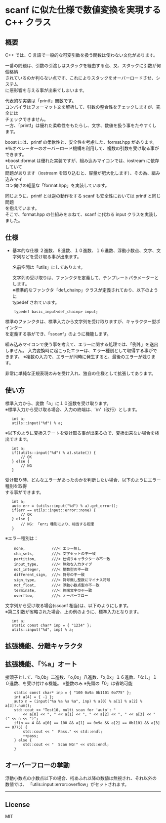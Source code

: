 scanf に似た仕様で数値変換を実現する C++ クラス
=========

## 概要
 C++ では、C 言語で一般的な可変引数を扱う関数は使わない文化があります。   
   
 一番の問題は、引数の引渡しはスタックを経由する点、又、スタックに引数が何個格納   
 されているのか判らない点です、これによりスタックをオーバーロードさせ、システム   
 に悪影響を与える事が出来てしまいます。   
   
 代表的な実装は「printf」関数です。   
 コンパイラはフォーマット文を解析して、引数の整合性をチェックしますが、完全には   
 チェックできません。   
 一方、「printf」は優れた柔軟性をもたらし、文字、数値を扱う事をたやすくします。   
   
 boost には、printf の柔軟性と、安全性を考慮した、format.hpp があります。   
 ※％オペレーターのオーバーロード機構を利用して、複数の引数を受け取る事ができます。   
 ※boost::format は優れた実装ですが、組み込みマイコンでは、iostream に依存していて   
 問題があります（iostream を取り込むと、容量が肥大化します）、その為、組み込みマイ   
コン向けの軽量な「format.hpp」を実装しています。   
   
 同じように、printf とは逆の動作をする scanf も安全性においては printf と同じ問題   
 を抱えています。   
 そこで、format.hpp の仕組みをまねて、scanf に代わる input クラスを実装しました。   
   
## 仕様
 - 基本的な仕様
   ２進数、８進数、１０進数、１６進数、浮動小数点、文字、文字列などを受け取る事が出来ます。   
   
   名前空間は「utils」にしてあります。
   
   文字列の受け取りは、ファンクタを定義して、テンプレートパラメーターとします。   
   ※標準的なファンクタ「def_chainp」クラスが定義されており、以下のように   
   typedef されています。   

```
   	typedef basic_input<def_chainp> input;
```

   標準のファンクタは、標準入力から文字列を受け取りますが、キャラクター型ポインター   
   を定義する事ができ、「sscanf」のように機能します。
   
   組み込みマイコンで使う事を考えて、エラーに関する処理では、「例外」を送出しません。
   入力変換時に起こったエラーは、エラー種別として取得する事ができます。
   ※複数の入力で、エラーが同時に発生すると、最後のエラーが残ります。
   
   非常に単純な正規表現のみを受け入れ、独自の仕様として拡張してあります。   
   
## 使い方

標準入力から、変数「a」に１０進数を受け取ります。   
※標準入力から受け取る場合、入力の終端は、'\n'（改行）とします。   

```
   int a;
   utils::input("%d") % a;
```

   ※以下のように変換ステートを受け取る事が出来るので、変換出来ない場合を検出できます。   

```
   int a;
   if((utils::input("%d") % a).state()) {
       // OK
   } else {
       // NG
   }
```

   受け取り時、どんなエラーがあったのかを判断したい場合、以下のようにエラー種別を取得   
   する事ができます。

```
   int a;
   auto err = (utils::input("%d") % a).get_error();
   if(err == utils::input::error::none) {
       // OK
   } else {
       // NG: 「err」種別により、相当する処理
   }
```
   
※エラー種別は：

```
    none,            ///< エラー無し
    cha_sets,        ///< 文字セットの不一致
    partition,       ///< 仕切りキャラクターの不一致
    input_type,      ///< 無効な入力タイプ
    not_integer,     ///< 整数型の不一致
    different_sign,  ///< 符号の不一致
    sign_type,       ///< 符号無し整数にマイナス符号
    not_float,       ///< 浮動小数点型の不一致
    terminate,       ///< 終端文字の不一致
    overflow,        ///< オーバーフロー    
```
   
文字列から受け取る場合(sscanf 相当)は、以下のようにします。   
※第二引数が省略された場合、上の例のように、標準入力となります。
```
   int a;
   static const char* inp = { "1234" };
   utils::input("%d", inp) % a;
```

## 拡張機能、分離キャラクタ





## 拡張機能、「%a」オート

接頭子として、「b,0b」二進数、「o,0o」八進数、「x,0x」１６進数、「なし」１０進数、を受け付ける機能。
※整数のみ
※先頭の「0」は省略可能

```
    static const char* inp = { "100 0x9a 0b1101 0o775" };
    int a[4] = { -1 };
    auto n = (input("%a %a %a %a", inp) % a[0] % a[1] % a[2] % a[3]).num();
    std::cout << "Test10, multi scan for 'auto': "
        << a[0] << ", " << a[1] << ", " << a[2] << ", " << a[3] << " (" << n << ")";
    if(n == 4 && a[0] == 100 && a[1] == 0x9a && a[2] == 0b1101 && a[3] == 0775) {
        std::cout << "  Pass." << std::endl;
        ++pass;
    } else {
        std::cout << "  Scan NG!" << std::endl;
    }
```


## オーバーフローの挙動

浮動小数点の小数点以下の場合、桁あふれ以降の数値は無視され、それ以外の数値では、
「utils::input::error::overflow」がセットされます。
  
---
      
License
----

MIT
